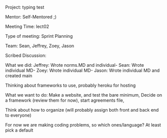Project: typing test

Mentor: Self-Mentored ;)

Meeting Time: lect02

Type of meeting: Sprint Planning

Team: 
Sean, Jeffrey, Zoey, Jason

Scribed Discussion:

What we did:
Jeffrey: Wrote norms.MD and individual-
Sean: Wrote individual MD-
Zoey: Wrote individual MD-
Jason: Wrote individual MD and created main

Thinking about frameworks to use,
probably heroku for hosting

What we want to do:
Make a website, and test the bare minimum,
Decide on a framework (review them for now),
start agreements file,

Think about how to organize (will probably assign both front and back end to everyone)

For now we are making coding problems, so which ones/language? At least pick a default
